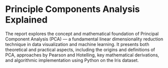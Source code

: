 # Principle Components Analysis Explained

The report explores the concept and mathematical foundation of Principal Component Analysis (PCA) — a fundamental linear dimensionality reduction technique in data visualization and machine learning. It presents both theoretical and practical aspects, including the origins and definitions of PCA, approaches by Pearson and Hotelling, key mathematical derivations, and algorithmic implementation using Python on the Iris dataset.
